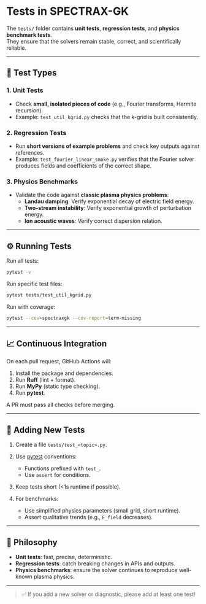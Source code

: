 # Tests in SPECTRAX-GK

The `tests/` folder contains **unit tests**, **regression tests**, and **physics benchmark tests**.  
They ensure that the solvers remain stable, correct, and scientifically reliable.

---

## 🧩 Test Types

### 1. Unit Tests
- Check **small, isolated pieces of code** (e.g., Fourier transforms, Hermite recursion).
- Example: `test_util_kgrid.py` checks that the k-grid is built consistently.

### 2. Regression Tests
- Run **short versions of example problems** and check key outputs against references.
- Example: `test_fourier_linear_smoke.py` verifies that the Fourier solver produces fields and coefficients of the correct shape.

### 3. Physics Benchmarks
- Validate the code against **classic plasma physics problems**:
  - **Landau damping**: Verify exponential decay of electric field energy.
  - **Two-stream instability**: Verify exponential growth of perturbation energy.
  - **Ion acoustic waves**: Verify correct dispersion relation.

---

## ⚙️ Running Tests

Run all tests:
```bash
pytest -v
````

Run specific test files:

```bash
pytest tests/test_util_kgrid.py
```

Run with coverage:

```bash
pytest --cov=spectraxgk --cov-report=term-missing
```

---

## 📈 Continuous Integration

On each pull request, GitHub Actions will:

1. Install the package and dependencies.
2. Run **Ruff** (lint + format).
3. Run **MyPy** (static type checking).
4. Run **pytest**.

A PR must pass all checks before merging.

---

## 🧪 Adding New Tests

1. Create a file `tests/test_<topic>.py`.
2. Use [pytest](https://docs.pytest.org) conventions:

   * Functions prefixed with `test_`.
   * Use `assert` for conditions.
3. Keep tests short (<1s runtime if possible).
4. For benchmarks:

   * Use simplified physics parameters (small grid, short runtime).
   * Assert qualitative trends (e.g., `E_field` decreases).

---

## 🔑 Philosophy

* **Unit tests**: fast, precise, deterministic.
* **Regression tests**: catch breaking changes in APIs and outputs.
* **Physics benchmarks**: ensure the solver continues to reproduce well-known plasma physics.

---

> ✅ If you add a new solver or diagnostic, please add at least one test!
